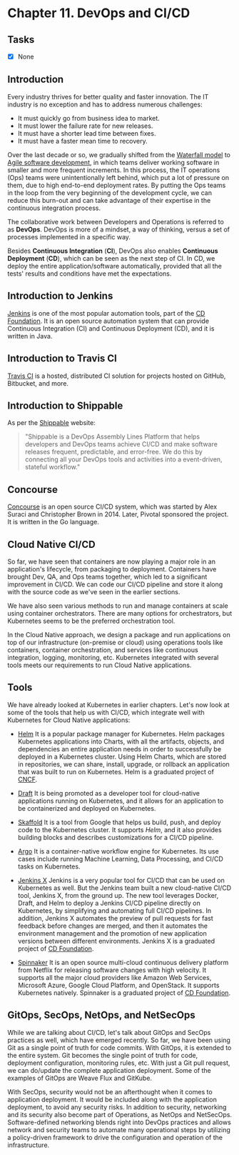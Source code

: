# Chapter 11. DevOps and CI/CD

## Tasks
- [x] None

## Introduction

Every industry thrives for better quality and faster innovation. The IT industry is no exception and has to address numerous challenges:

* It must quickly go from business idea to market.
* It must lower the failure rate for new releases.
* It must have a shorter lead time between fixes.
* It must have a faster mean time to recovery.

Over the last decade or so, we gradually shifted from the [Waterfall model](https://en.wikipedia.org/wiki/Waterfall_model) to [Agile software development](https://en.wikipedia.org/wiki/Agile_software_development), in which teams deliver working software in smaller and more frequent increments. In this process, the IT operations (Ops) teams were unintentionally left behind, which put a lot of pressure on them, due to high end-to-end deployment rates. By putting the Ops teams in the loop from the very beginning of the development cycle, we can reduce this burn-out and can take advantage of their expertise in the continuous integration process.

The collaborative work between Developers and Operations is referred to as **DevOps**. DevOps is more of a mindset, a way of thinking, versus a set of processes implemented in a specific way.

Besides **Continuous Integration** (**CI**), DevOps also enables **Continuous Deployment** (**CD**), which can be seen as the next step of CI. In CD, we deploy the entire application/software automatically, provided that all the tests' results and conditions have met the expectations.

## Introduction to Jenkins

[Jenkins](https://www.jenkins.io) is one of the most popular automation tools, part of the [CD Foundation](https://cd.foundation). It is an open source automation system that can provide Continuous Integration (CI) and Continuous Deployment (CD), and it is written in Java.

## Introduction to Travis CI

[Travis CI](https://travis-ci.com) is a hosted, distributed CI solution for projects hosted on GitHub, Bitbucket, and more.

## Introduction to Shippable

As per the [Shippable](http://docs.shippable.com) website:

>"Shippable is a DevOps Assembly Lines Platform that helps developers and DevOps teams achieve CI/CD and make software releases frequent, predictable, and error-free. We do this by connecting all your DevOps tools and activities into a event-driven, stateful workflow."

## Concourse

[Concourse](https://concourse-ci.org) is an open source CI/CD system, which was started by Alex Suraci and Christopher Brown in 2014. Later, Pivotal sponsored the project. It is written in the Go language.

## Cloud Native CI/CD

So far, we have seen that containers are now playing a major role in an application's lifecycle, from packaging to deployment. Containers have brought Dev, QA, and Ops teams together, which led to a significant improvement in CI/CD. We can code our CI/CD pipeline and store it along with the source code as we've seen in the earlier sections.

We have also seen various methods to run and manage containers at scale using container orchestrators. There are many options for orchestrators, but Kubernetes seems to be the preferred orchestration tool.

In the Cloud Native approach, we design a package and run applications on top of our infrastructure (on-premise or cloud) using operations tools like containers, container orchestration, and services like continuous integration, logging, monitoring, etc. Kubernetes integrated with several tools meets our requirements to run Cloud Native applications.

## Tools

We have already looked at Kubernetes in earlier chapters. Let's now look at some of the tools that help us with CI/CD, which integrate well with Kubernetes for Cloud Native applications:

* [Helm](https://www.helm.sh) It is a popular package manager for Kubernetes. Helm packages Kubernetes applications into Charts, with all the artifacts, objects, and dependencies an entire application needs in order to successfully be deployed in a Kubernetes cluster. Using Helm Charts, which are stored in repositories, we can share, install, upgrade, or rollback an application that was built to run on Kubernetes. Helm is a graduated project of [CNCF](https://www.cncf.io).

* [Draft](https://draft.sh) It is being promoted as a developer tool for cloud-native applications running on Kubernetes, and it allows for an application to be containerized and deployed on Kubernetes.

* [Skaffold](https://skaffold.dev) It is a tool from Google that helps us build, push, and deploy code to the Kubernetes cluster. It supports *Helm*, and it also provides building blocks and describes customizations for a CI/CD pipeline.

* [Argo](https://argoproj.github.io) It is a container-native workflow engine for Kubernetes. Its use cases include running Machine Learning, Data Processing, and CI/CD tasks on Kubernetes.

* [Jenkins X](https://jenkins-x.io) Jenkins is a very popular tool for CI/CD that can be used on Kubernetes as well. But the Jenkins team built a new cloud-native CI/CD tool, Jenkins X, from the ground up. The new tool leverages Docker, Draft, and Helm to deploy a Jenkins CI/CD pipeline directly on Kubernetes, by simplifying and automating full CI/CD pipelines. In addition, Jenkins X automates the preview of pull requests for fast feedback before changes are merged, and then it automates the environment management and the promotion of new application versions between different environments. Jenkins X is a graduated project of [CD Foundation](https://cd.foundation).

* [Spinnaker](https://www.spinnaker.io) It is an open source multi-cloud continuous delivery platform from Netflix for releasing software changes with high velocity. It supports all the major cloud providers like Amazon Web Services, Microsoft Azure, Google Cloud Platform, and OpenStack. It supports Kubernetes natively. Spinnaker is a graduated project of [CD Foundation](https://cd.foundation).

## GitOps, SecOps, NetOps, and NetSecOps

While we are talking about CI/CD, let's talk about GitOps and SecOps practices as well, which have emerged recently. So far, we have been using Git as a single point of truth for code commits. With GitOps, it is extended to the entire system. Git becomes the single point of truth for code, deployment configuration, monitoring rules, etc. With just a Git pull request, we can do/update the complete application deployment. Some of the examples of GitOps are Weave Flux and GitKube.

With SecOps, security would not be an afterthought when it comes to application deployment. It would be included along with the application deployment, to avoid any security risks. In addition to security, networking and its security also become part of Operations, as NetOps and NetSecOps. Software-defined networking blends right into DevOps practices and allows network and security teams to automate many operational steps by utilizing a policy-driven framework to drive the configuration and operation of the infrastructure.
